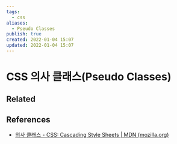 ```yaml
---
tags:
  - css
aliases:
  - Pseudo Classes
publish: true
created: 2022-01-04 15:07
updated: 2022-01-04 15:07
---
```


# CSS 의사 클래스(Pseudo Classes)

## Related

## References

- [의사 클래스 - CSS: Cascading Style Sheets | MDN (mozilla.org)](https://developer.mozilla.org/ko/docs/Web/CSS/Pseudo-classes)
